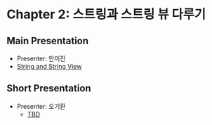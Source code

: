 # Chapter 2: 스트링과 스트링 뷰 다루기

## Main Presentation 

- Presenter: 안미진
 - [String and String View](slides/ch2-string-and-string-view.pdf)

## Short Presentation

- Presenter: 오기환
  - [TBD](slides/)